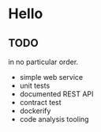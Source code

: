 Hello
=====

TODO
----

in no particular order.

* simple web service
* unit tests
* documented REST API
* contract test
* dockerify
* code analysis tooling
